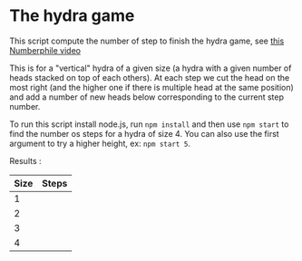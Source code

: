 # The hydra game

This script compute the number of step to finish the hydra game, see [this Numberphile video](https://www.youtube.com/watch?v=prURA1i8Qj4)

This is for a "vertical" hydra of a given size (a hydra with a given number of heads stacked on top of each others).
At each step we cut the head on the most right (and the higher one if there is multiple head at the same position) and add a number of new heads below corresponding to the current step number.

To run this script install node.js, run `npm install` and then use `npm start` to find the number os steps for a hydra of size 4.
You can also use the first argument to try a higher height, ex: `npm start 5`.

Results :

Size | Steps
-----|------
  1  |
  2  |
  3  |
  4  |  
